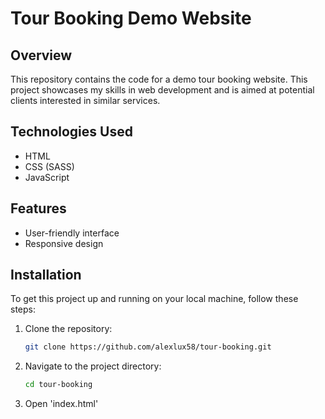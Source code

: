 # Tour Booking Demo Website

## Overview

This repository contains the code for a demo tour booking website. This project showcases my skills in web development and is aimed at potential clients interested in similar services.

## Technologies Used

- HTML
- CSS (SASS)
- JavaScript

## Features

- User-friendly interface
- Responsive design

## Installation

To get this project up and running on your local machine, follow these steps:

1. Clone the repository:

   ```bash
   git clone https://github.com/alexlux58/tour-booking.git
   ```

2. Navigate to the project directory:

   ```bash
   cd tour-booking
   ```

3. Open 'index.html'
